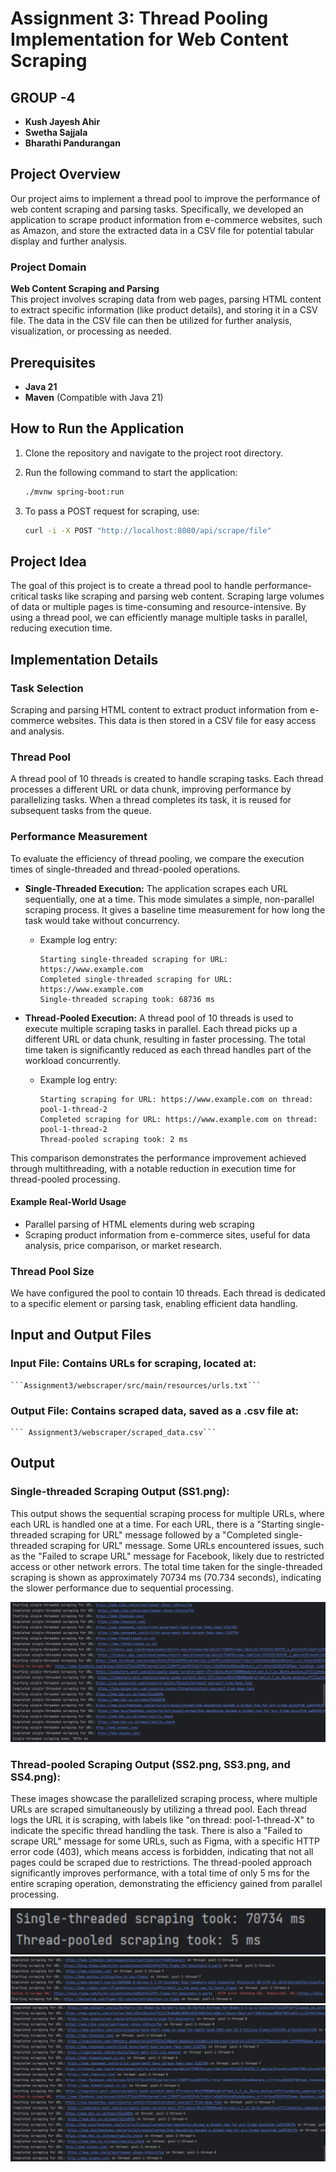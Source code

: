 # Assignment 3: Thread Pooling Implementation for Web Content Scraping

## GROUP -4

- **Kush Jayesh Ahir**
- **Swetha Sajjala**
- **Bharathi Pandurangan**

## Project Overview

Our project aims to implement a thread pool to improve the performance of web content scraping and parsing tasks. Specifically, we developed an application to scrape product information from e-commerce websites, such as Amazon, and store the extracted data in a CSV file for potential tabular display and further analysis.

### Project Domain

**Web Content Scraping and Parsing**  
This project involves scraping data from web pages, parsing HTML content to extract specific information (like product details), and storing it in a CSV file. The data in the CSV file can then be utilized for further analysis, visualization, or processing as needed.

## Prerequisites

- **Java 21**
- **Maven** (Compatible with Java 21)

## How to Run the Application

1. Clone the repository and navigate to the project root directory.
2. Run the following command to start the application:
   ```bash
   ./mvnw spring-boot:run
   ```
3. To pass a POST request for scraping, use:

   ```bash
   curl -i -X POST "http://localhost:8080/api/scrape/file"
   ```

## Project Idea

The goal of this project is to create a thread pool to handle performance-critical tasks like scraping and parsing web content. Scraping large volumes of data or multiple pages is time-consuming and resource-intensive. By using a thread pool, we can efficiently manage multiple tasks in parallel, reducing execution time.

## Implementation Details

### Task Selection

Scraping and parsing HTML content to extract product information from e-commerce websites. This data is then stored in a CSV file for easy access and analysis.

### Thread Pool

A thread pool of 10 threads is created to handle scraping tasks. Each thread processes a different URL or data chunk, improving performance by parallelizing tasks. When a thread completes its task, it is reused for subsequent tasks from the queue.

### Performance Measurement

To evaluate the efficiency of thread pooling, we compare the execution times of single-threaded and thread-pooled operations.

- **Single-Threaded Execution:** The application scrapes each URL sequentially, one at a time. This mode simulates a simple, non-parallel scraping process. It gives a baseline time measurement for how long the task would take without concurrency.

  - Example log entry:
    ```
    Starting single-threaded scraping for URL: https://www.example.com
    Completed single-threaded scraping for URL: https://www.example.com
    Single-threaded scraping took: 68736 ms
    ```

- **Thread-Pooled Execution:** A thread pool of 10 threads is used to execute multiple scraping tasks in parallel. Each thread picks up a different URL or data chunk, resulting in faster processing. The total time taken is significantly reduced as each thread handles part of the workload concurrently.
  - Example log entry:
    ```
    Starting scraping for URL: https://www.example.com on thread: pool-1-thread-2
    Completed scraping for URL: https://www.example.com on thread: pool-1-thread-2
    Thread-pooled scraping took: 2 ms
    ```

This comparison demonstrates the performance improvement achieved through multithreading, with a notable reduction in execution time for thread-pooled processing.

#### Example Real-World Usage

- Parallel parsing of HTML elements during web scraping
- Scraping product information from e-commerce sites, useful for data analysis, price comparison, or market research.

### Thread Pool Size

We have configured the pool to contain 10 threads. Each thread is dedicated to a specific element or parsing task, enabling efficient data handling.

## Input and Output Files

### Input File: Contains URLs for scraping, located at:

    ```Assignment3/webscraper/src/main/resources/urls.txt```

### Output File: Contains scraped data, saved as a .csv file at:

    ``` Assignment3/webscraper/scraped_data.csv```

## Output

### Single-threaded Scraping Output (SS1.png):

This output shows the sequential scraping process for multiple URLs, where each URL is handled one at a time.
For each URL, there is a "Starting single-threaded scraping for URL" message followed by a "Completed single-threaded scraping for URL" message.
Some URLs encountered issues, such as the "Failed to scrape URL" message for Facebook, likely due to restricted access or other network errors.
The total time taken for the single-threaded scraping is shown as approximately 70734 ms (70.734 seconds), indicating the slower performance due to sequential processing.

![Single-threaded Scraping Output](Images/SS1.png)

### Thread-pooled Scraping Output (SS2.png, SS3.png, and SS4.png):

These images showcase the parallelized scraping process, where multiple URLs are scraped simultaneously by utilizing a thread pool.
Each thread logs the URL it is scraping, with labels like "on thread: pool-1-thread-X" to indicate the specific thread handling the task.
There is also a "Failed to scrape URL" message for some URLs, such as Figma, with a specific HTTP error code (403), which means access is forbidden, indicating that not all pages could be scraped due to restrictions.
The thread-pooled approach significantly improves performance, with a total time of only 5 ms for the entire scraping operation, demonstrating the efficiency gained from parallel processing.

![Thread-pooled Scraping Output - Part 1](Images/SS2.png)
![Thread-pooled Scraping Output - Part 2](Images/SS3.png)
![Thread-pooled Scraping Output - Part 3](Images/SS4.png)

